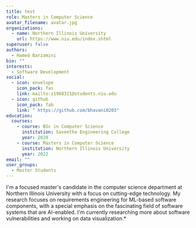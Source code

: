 ```yaml
---
title: test
role: Masters in Computer Science
avatar_filename: avatar.jpg
organizations:
  - name: Northern Illinois University
    url: https://www.niu.edu/index.shtml
superuser: false
authors:
  - Hamed Barzamini
bio: ""
interests:
  - Software Development
social:
  - icon: envelope
    icon_pack: fas
    link: mailto:z1968321@students.niu.edu
  - icon: github
    icon_pack: fab
    link: " https://github.com/bhavani0203"
education:
  courses:
    - course: BSc in Computer Science
      institution: Saveetha Engineering College
      year: 2020
    - course: Masters in Computer Science
      institution: Northern Illinois University
      year: 2022
email: ""
user_groups:
  - Master Students
---
```

I'm a focused master's candidate in the computer science department at Northern Illinois University with a focus on cutting-edge technology. My research focuses on requirements engineering for ML-based software components, with a special emphasis on the fascinating field of software systems that are AI-enabled. I'm currently researching more about software vulnerabilities and working on data visualization.*
